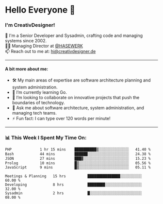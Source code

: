 # Hello Everyone 👋

### I'm CreativDesigner!

🔭 I'm a Senior Developer and Sysadmin, crafting code and managing systems since 2002.  
👨‍💼 Managing Director at [@HASEWERK](https://github.com/HASEWERK)  
📫 Reach out to me at: [hi@creativdesigner.de](mailto:hi@creativdesigner.de)  

---

#### A bit more about me:

- 🛠 My main areas of expertise are software architecture planning and system administration.
- 🌱 I’m currently learning Go.
- 👯 I’m looking to collaborate on innovative projects that push the boundaries of technology.
- 💬 Ask me about software architecture, system administration, and managing tech teams.
- ⚡ Fun fact: I can type over 120 words per minute!  

---

### 📊 **This Week I Spent My Time On:**

<!--START_SECTION:waka-->

```txt
PHP             1 hr 15 mins    ██████████▒░░░░░░░░░░░░░░   41.40 %
Bash            44 mins         ██████░░░░░░░░░░░░░░░░░░░   24.38 %
JSON            27 mins         ███▓░░░░░░░░░░░░░░░░░░░░░   15.23 %
Prolog          10 mins         █▒░░░░░░░░░░░░░░░░░░░░░░░   05.56 %
JavaScript      9 mins          █▒░░░░░░░░░░░░░░░░░░░░░░░   05.11 %
```

<!--END_SECTION:waka-->

```text
Meetings & Planning   15 hrs          ███████████████░░░░░░░░░░   60.00 % 
Developing            8 hrs           ████████░░░░░░░░░░░░░░░░░   32.00 % 
Sysadmin              2 hrs           █░░░░░░░░░░░░░░░░░░░░░░░░   08.00 %

